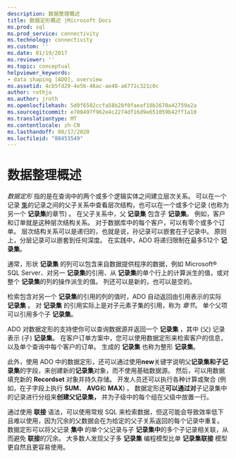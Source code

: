 ```yaml
---
description: 数据整理概述
title: 数据定形概述 |Microsoft Docs
ms.prod: sql
ms.prod_service: connectivity
ms.technology: connectivity
ms.custom: ''
ms.date: 01/19/2017
ms.reviewer: ''
ms.topic: conceptual
helpviewer_keywords:
- data shaping [ADO], overview
ms.assetid: 4cb5fd29-4e56-46ac-ae48-a6771c321c0c
author: rothja
ms.author: jroth
ms.openlocfilehash: 5d0f6502ccfa58b28f0faeaf10b2670a42759a2a
ms.sourcegitcommit: e700497f962e4c2274df16d9e651059b42ff1a10
ms.translationtype: MT
ms.contentlocale: zh-CN
ms.lasthandoff: 08/17/2020
ms.locfileid: "88453549"
---
```

# <a name="data-shaping-overview"></a>数据整理概述
*数据定形* 指的是在查询中的两个或多个逻辑实体之间建立层次关系。 可以在一个记录 [集](../../../ado/reference/ado-api/recordset-object-ado.md)的记录之间的父子关系中查看层次结构，也可以在一个或多个记录 (也称为另一个 **记录集**的章节) 。 在父子关系中，父 **记录集** 包含子 **记录集**。 例如，客户和订单就是这种层次结构关系。 对于数据库中的每个客户，可以有零个或多个订单。 层次结构关系可以是递归的，也就是说，孙记录可以嵌套在子记录中。 原则上，分层记录可以嵌套到任何深度。 在实践中，ADO 将递归限制在最多512个 **记录集**。  
  
 通常，形状 **记录集** 的列可以包含来自数据提供程序的数据，例如 Microsoft® SQL Server、对另一 **记录集**的引用、从 **记录集**的单个行上的计算派生的值，或对整个 **记录集**的列的操作派生的值。 列还可以是新的，也可以是空的。  
  
 检索包含对另一个 **记录集**的引用的列的值时，ADO 自动返回由引用表示的实际 **记录集** 。 对 **记录集** 的引用实际上是对子元素子集的引用，称为 *章节*。 单个父项可以引用多个子 **记录集**。  
  
 ADO 对数据定形的支持使你可以查询数据源并返回一个 **记录集** ，其中 (父) 记录表示 (子) **记录集**。 在客户订单方案中，您可以使用数据定形来检索客户的信息，以及单个查询中每个客户的订单。 生成的 **记录集** 也称为整形 **记录集**。  
  
 此外，使用 ADO 中的数据定形，还可以通过使用**new**关键字说明父**记录集和子记录集**的字段，来创建新的**记录集**对象，而不使用基础数据源。 然后，可以用数据填充新的 **Recordset** 对象并持久存储。 开发人员还可以执行各种计算或聚合 (例如，在子字段上执行 **SUM**、 **AVG**和 **MAX**) 。 数据定形还**可以通过对**子记录集中的记录进行分组来**创建父记录集，** 并为子级中的每个组在父级中放置一行。  
  
 通过使用 **联接** 语法，可以使用常规 SQL 来检索数据，但这可能会导致效率低下且难以使用，因为冗余的父数据会在为给定的父子关系返回的每个记录中重复。 数据定形可以将父记录 **集中** 的单个父记录与子 **记录集中**的多个子记录相关联，从而避免 **联接**的冗余。 大多数人发现父子多 **记录集** 编程模型比单 **记录集联接** 模型更自然且更容易使用。
